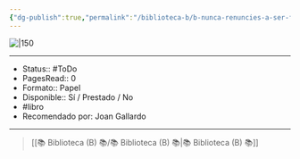 ```yaml
---
{"dg-publish":true,"permalink":"/biblioteca-b/b-nunca-renuncies-a-ser-feliz/"}
---
```



![|150](http://books.google.com/books/content?id=Kk1REAAAQBAJ&printsec=frontcover&img=1&zoom=1&edge=curl&source=gbs_api)

---

- Status:: #ToDo 
- PagesRead:: 0 
- Formato:: Papel
- Disponible:: Sí / Prestado / No
- #libro 
- Recomendado por: Joan Gallardo

---

> [[📚 Biblioteca (B) 📚/📚 Biblioteca (B) 📚\|📚 Biblioteca (B) 📚]]